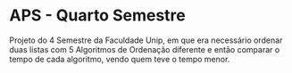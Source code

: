 # APS - Quarto Semestre

Projeto do 4 Semestre da Faculdade Unip, em que era necessário ordenar duas listas com 5 Algoritmos de Ordenação diferente e então comparar o tempo de cada algoritmo, vendo quem teve o tempo menor. 
